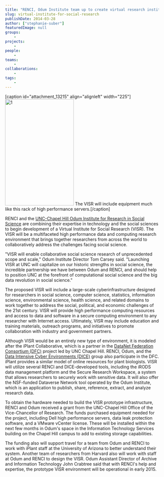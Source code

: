 ```yaml
---
title: "RENCI, Odum Institute team up to create virtual research institute"
slug: virtual-institute-for-social-research
publishDate: 2014-03-28
author: ["stephanie-suber"]
featuredImage: null
groups:
    - 
projects:
    - 
people:
    - 
teams: 
    - 
collaborations:
    - 
tags:
    - 
---
```

[caption id="attachment_13215" align="alignleft" width="225"]<a href="https://www.renci.org/wp-content/uploads/2014/03/1.jpg"><img class="  wp-image-13215" src="https://www.renci.org/wp-content/uploads/2014/03/1-664x1024.jpg" alt="1" width="225" height="347" /></a> The VISR will include equipment much like this rack of high performance servers.[/caption]

RENCI and the <a href="http://www.odum.unc.edu/odum/home2.jsp" target="_blank">UNC-Chapel Hill Odum Institute for Research in Social Science</a> are combining their expertise in technology and the social sciences to begin development of a Virtual Institute for Social Research (VISR). The VISR will be a multifaceted high performance data and computing research environment that brings together researchers from across the world to collaboratively address the challenges facing social science.

"VISR will enable collaborative social science research of unprecedented scope and scale," Odum Institute Director Tom Carsey said. "Launching VISR at UNC will capitalize on our historic strengths in social science, the incredible partnership we have between Odum and RENCI, and should help to position UNC at the forefront of computational social science and the big data revolution in social science." 

The proposed VISR will include a large-scale cyberinfrastructure designed for researchers in social science, computer science, statistics, information science, environmental science, health science, and related domains to work together to address the social, political, and economic challenges of the 21st century. VISR will provide high performance computing resources and access to data and software in a secure computing environment to any researcher with Internet access. Ultimately, VISR may include education and training materials, outreach programs, and initiatives to promote collaboration with industry and government partners.

Although VISR would be an entirely new type of environment, it is modeled after the iPlant Collaborative, which is a partner in the <a href="http://datafed.org">DataNet Federation Consortium (DFC)</a> project led by UNC Chapel Hill. RENCI, Odum, and the <a href="http://dice.unc.edu" target="_blank">Data Intensive Cyber Environments (DICE)</a> group also participate in the DFC. iPlant provides a similar model of online resources for plant biologists. VISR will utilize several RENCI and DICE-developed tools, including the iRODS data management platform and the Secure Research Workspace, a system that allows researchers to securely work with sensitive data. It will also offer the NSF-funded Dataverse Network tool operated by the Odum Institute, which is an application to publish, share, reference, extract, and analyze research data.

To obtain the hardware needed to build the VISR prototype infrastructure, RENCI and Odum received a grant from the UNC-Chapel Hill Office of the Vice-Chancellor of Research. The funds purchased equipment needed for the project, including Dell high performance servers, data leak protection software, and a VMware vCenter license. These will be installed within the next few months in Odum's space in the Information Technology Services building on the Chapel Hill campus to add to existing storage capabilities.

The funding also will support travel for a team from Odum and RENCI to work with iPlant staff at the University of Arizona to better understand their system. Another team of researchers from Harvard also will work with staff at Odum and RENCI to design the VISR. Odum Assistant Director of Archive and Information Technology John Crabtree said that with RENCI's help and expertise, the prototype VISR environment will be operational in early 2015.
